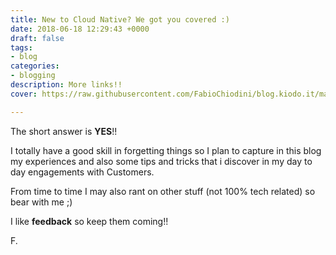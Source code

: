 ```yaml
---
title: New to Cloud Native? We got you covered :)
date: 2018-06-18 12:29:43 +0000
draft: false
tags:
- blog
categories:
- blogging
description: More links!!
cover: https://raw.githubusercontent.com/FabioChiodini/blog.kiodo.it/master/images/Worked-Fine-In-Dev-Ops-Problem-Now.jpg

---
```


The short answer is **YES**!!

I totally have a good skill in forgetting things so I plan to capture in this blog my experiences and also some tips and tricks that i discover in my day to day engagements with Customers.

From time to time I may also rant on other stuff (not 100% tech related) so bear with me ;)

I like **feedback** so keep them coming!!

F.
